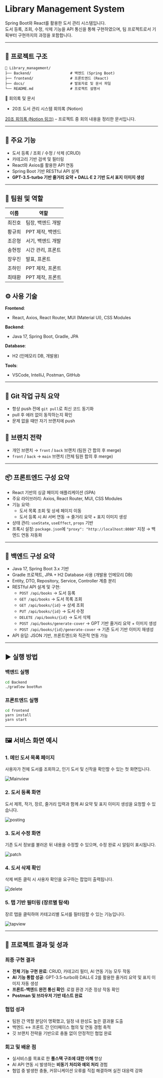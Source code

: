 # Library Management System

Spring Boot와 React를 활용한 도서 관리 시스템입니다.  
도서 등록, 조회, 수정, 삭제 기능을 API 통신을 통해 구현하였으며, 팀 프로젝트로서 기획부터 구현까지의 과정을 포함합니다.

---

## 📁 프로젝트 구조
```
📁 Library_management/
├── Backend/                  # 백엔드 (Spring Boot)
├── frontend/                 # 프론트엔드 (React)
├── docs/                     # 발표자료 및 문서 파일
└── README.md                 # 프로젝트 설명서
```

📄 회의록 및 문서
* 20조 도서 관리 시스템 회의록 (Notion)

[20조 회의록 (Notion 링크)](https://www.notion.so/20-203b0c68be3980fba07dc9b8c789953f) – 프로젝트 중 회의 내용을 정리한 문서입니다.

---

## 🚀 주요 기능

- 도서 등록 / 조회 / 수정 / 삭제 (CRUD)
- 카테고리 기반 검색 및 필터링
- React와 Axios를 활용한 API 연동
- Spring Boot 기반 RESTful API 설계
- **GPT-3.5-turbo 기반 줄거리 요약 + DALL·E 2 기반 도서 표지 이미지 생성**

---

## 👥 팀원 및 역할

| 이름     | 역할              |
|----------|-------------------|
| 최진호   | 팀장, 백엔드 개발 |
| 황규희   | PPT 제작, 백엔드  |
| 조은형   | 서기, 백엔드 개발 |
| 송현정   | 시간 관리, 프론트 |
| 장우진   | 발표, 프론트      |
| 조하민   | PPT 제작, 프론트 |
| 최태환   | PPT 제작, 프론트 |

## ⚙️ 사용 기술

**Frontend**:  
- React, Axios, React Router, MUI (Material UI), CSS Modules

**Backend**:  
- Java 17, Spring Boot, Gradle, JPA  

**Database**:  
- H2 (인메모리 DB, 개발용)

**Tools**:  
- VSCode, IntelliJ, Postman, GitHub
  
---

## 🔧 Git 작업 규칙 요약

- 항상 push 전에 `git pull`로 최신 코드 동기화
- pull 후 에러 없이 동작하는지 확인
- 문제 없을 때만 자기 브랜치에 push

## 🌿 브랜치 전략

- 개인 브랜치 → `front` / `back` 브랜치 (팀원 간 합의 후 merge)  
- `front` / `back` → `main` 브랜치 (전체 팀원 합의 후 merge)

---

## 📦 프론트엔드 구성 요약

- React 기반의 싱글 페이지 애플리케이션 (SPA)
- 주요 라이브러리: Axios, React Router, MUI, CSS Modules
- 기능 요약:
  - 도서 목록 조회 및 상세 페이지 이동
  - 도서 등록 시 AI 서버 연동 → 줄거리 요약 + 표지 이미지 생성
- 상태 관리: `useState`, `useEffect`, `props` 기반
- 프록시 설정: `package.json`에 `"proxy": "http://localhost:8080"` 지정 → 백엔드 연동 자동화

---

## 📨 백엔드 구성 요약

- Java 17, Spring Boot 3.x 기반
- Gradle 프로젝트, JPA + H2 Database 사용 (개발용 인메모리 DB)
- Entity, DTO, Repository, Service, Controller 계층 분리
- RESTful API 설계 및 구현:
  - `POST /api/books` → 도서 등록
  - `GET /api/books` → 도서 목록 조회
  - `GET /api/books/{id}` → 상세 조회
  - `PUT /api/books/{id}` → 도서 수정
  - `DELETE /api/books/{id}` → 도서 삭제
  - `POST /api/books/generate-cover` → GPT 기반 줄거리 요약 + 이미지 생성
  - `POST /api/books/{id}/generate-cover` → 기존 도서 기반 이미지 재생성
- API 응답: JSON 기반, 프론트엔드와 직관적 연동 가능

---

## ▶️ 실행 방법

### 백엔드 실행
```bash
cd Backend
./gradlew bootRun
```

### 프론트엔드 실행

```bash
cd frontend
yarn install
yarn start
```

---

## 🖼️ 서비스 화면 예시

### 1. 메인 도서 목록 페이지
사용자가 전체 도서를 조회하고, 인기 도서 및 신작을 확인할 수 있는 첫 화면입니다.

![Mainview](./docs/images/Mainview.png)


### 2. 도서 등록 화면
도서 제목, 작가, 장르, 줄거리 입력과 함께 AI 요약 및 표지 이미지 생성을 요청할 수 있습니다.

![posting](./docs/images/posting.png)


### 3. 도서 수정 화면
기존 도서 정보를 불러온 뒤 내용을 수정할 수 있으며, 수정 완료 시 알림이 표시됩니다.

![patch](./docs/images/patch.png)


### 4. 도서 삭제 확인
삭제 버튼 클릭 시 사용자 확인을 요구하는 팝업이 출력됩니다.

![delete](./docs/images/delete.png)


### 5. 탭 기반 필터링 (장르별 탐색)
장르 탭을 클릭하여 카테고리별 도서를 필터링할 수 있는 기능입니다.

![tapview](./docs/images/tapview.png)

---

## 🏁 프로젝트 결과 및 성과

### 최종 구현 결과
- **전체 기능 구현 완료**: CRUD, 카테고리 필터, AI 연동 기능 모두 작동
- **AI 기능 통합 성공**: GPT-3.5-turbo와 DALL·E 2를 활용한 줄거리 요약 및 표지 이미지 자동 생성
- **프론트-백엔드 완전 통신 확인**: 로컬 환경 기준 정상 작동 확인
- **Postman 및 브라우저 기반 테스트 완료**



### 협업 성과
- 팀원 간 역할 분담이 명확했고, 일정 내 완성도 높은 결과물 도출
- 백엔드 ↔ 프론트 간 인터페이스 협의 및 연동 경험 축적
- 깃 브랜치 전략을 기반으로 충돌 없이 안정적인 협업 완료

### 회고 및 배운 점
- 실서비스를 목표로 한 **풀스택 구조에 대한 이해** 향상
- AI API 연동 시 발생하는 **비동기 처리와 예외 처리** 경험
- 협업 중 발생한 충돌, 커뮤니케이션 오류를 직접 해결하며 실전 대응력 강화

